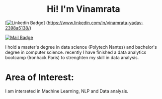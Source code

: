 
<h1 align="center">Hi! I'm Vinamrata</h1>


  [![Linkedin Badge](https://img.shields.io/badge/-Vinamrata-0e76a8?style=flat&labelColor=0e76a8&logo=linkedin&logoColor=white)]         (https://www.linkedin.com/in/vinamrata-yadav-2398a5138/) 
  
  [![Mail Badge](https://img.shields.io/badge/-Vinamratayadav-c0392b?style=flat&labelColor=c0392b&logo=gmail&logoColor=white)](mailto:viniyadav1097@gmail.com)


I hold a master's degree in data science (Polytech Nantes) and bachelor's degree in computer science. recently I have finished a data analytics bootcamp (Ironhack Paris) to strenghten my skill in data analysis.

# Area of Interest:
I am interseted in Machine Learning, NLP and Data analysis.






